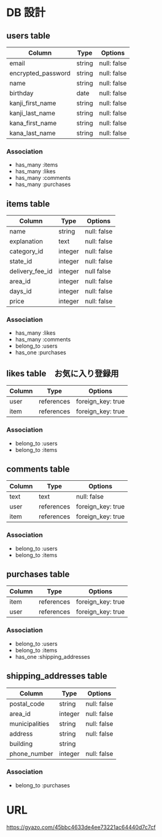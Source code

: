 # DB 設計

## users table
| Column             | Type                | Options                 |
|--------------------|---------------------|-------------------------|
| email | string | null: false |
| encrypted_password | string | null: false |
| name | string | null: false |
| birthday | date | null: false |
| kanji_first_name | string | null: false |
| kanji_last_name | string | null: false |
| kana_first_name | string | null: false |
| kana_last_name | string | null: false |

### Association
- has_many :items
- has_many :likes
- has_many :comments
- has_many :purchases

## items table
| Column             | Type                | Options                 |
|--------------------|---------------------|-------------------------|
| name | string |  null: false |
| explanation | text | null: false | 
| category_id | integer | null: false |
| state_id | integer | null: false |
| delivery_fee_id | integer | null false |
| area_id | integer | null: false |
| days_id | integer | null: false |
| price | integer | null: false |

### Association
- has_many :likes
- has_many :comments
- belong_to :users
- has_one :purchases

## likes table　お気に入り登録用
| Column             | Type                | Options                 |
|--------------------|---------------------|-------------------------|
| user |  references | foreign_key: true |
| item | references | foreign_key: true |

### Association
- belong_to :users
- belong_to :items

## comments table
| Column             | Type                | Options                 |
|--------------------|---------------------|-------------------------|
| text | text | null: false |
| user | references | foreign_key: true |
| item | references | foreign_key: true |

### Association
- belong_to :users
- belong_to :items

## purchases table
| Column             | Type                | Options                 |
|--------------------|---------------------|-------------------------|
| item | references | foreign_key: true |
| user | references | foreign_key: true |

### Association
- belong_to :users
- belong_to :items
- has_one :shipping_addresses

## shipping_addresses table 
| Column             | Type                | Options                 |
|--------------------|---------------------|-------------------------|
| postal_code | string | null: false |
| area_id | integer | null: false |
| municipalities | string | null: false |
| address | string | null: false |
| building | string | |
| phone_number | integer | null: false |

### Association
- belong_to :purchases


# URL
https://gyazo.com/45bbc4633de4ee73221ac64440d7c7cf